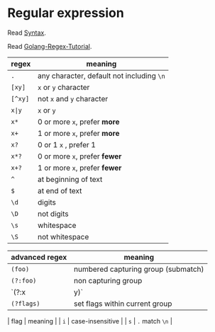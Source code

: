# Regular expression

Read [Syntax](https://github.com/google/re2/wiki/Syntax).

Read [Golang-Regex-Tutorial](https://github.com/StefanSchroeder/Golang-Regex-Tutorial).

| regex   | meaning                                   |
| ------- | ----------------------------------------- |
| `.`     | any character, default not including `\n` |
| `[xy]`  | `x` or `y` character                      |
| `[^xy]` | not `x` and `y` character                 |
| `x\|y`  | `x` or `y`                                |
| `x*`    | 0 or more `x`, prefer **more**            |
| `x+`    | 1 or more `x`, prefer **more**            |
| `x?`    | 0 or 1 `x` , prefer 1                     |
| `x*?`   | 0 or more `x`, prefer **fewer**           |
| `x+?`   | 1 or more `x`, prefer **fewer**           |
| `^`     | at beginning of text                      |
| `$`     | at end of text                            |
| `\d`    | digits                                    |
| `\D`    | not digits                                |
| `\s`    | whitespace                                |
| `\S`    | not whitespace                            |

| advanced regex | meaning                             |
| -------------- | ----------------------------------- |
| `(foo)`        | numbered capturing group (submatch) |
| `(?:foo)`      | non capturing group                 |
| `(?:x|y)`      | `x` or `y` expression wrap in `()`  |
| `(?flags)`     | set flags within current group      |

| flag | meaning |
| `i` | case-insensitive |
| `s` | `.` match `\n` |
